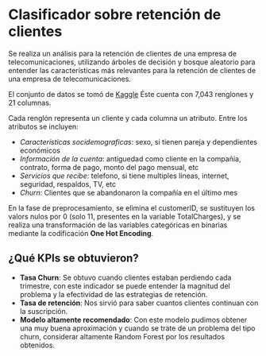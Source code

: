 # Clasificador sobre retención de clientes

Se realiza un análisis para la retención de clientes de una empresa de telecomunicaciones, utilizando árboles de decisión y bosque aleatorio para entender las características más relevantes para la retención de clientes de una empresa de telecomunicaciones.

El conjunto de datos se tomó de [Kaggle](https://www.kaggle.com/blastchar/telco-customer-churn) Éste cuenta con 7,043 renglones y 21 columnas.

Cada renglón representa un cliente y cada columna un atributo. Entre los atributos se incluyen:

- _Características socidemograficas_: sexo, si tienen pareja y dependientes económicos
- _Información de la cuenta_: antiguedad como cliente en la compañía, contrato, forma de pago, monto del pago mensual, etc
- _Servicios que recibe_: telefono, si tiene multiples líneas, internet, seguridad, respaldos, TV, etc
- _Churn_: Clientes que se abandonaron la compañía en el último mes 
  
En la fase de preprocesamiento, se elimina el customerID, se sustituyen los valors nulos por 0 (solo 11, presentes en la variable TotalCharges), y se realiza una transformación de las variables categóricas en binarias mediante la codificación **One Hot Encoding**.

## ¿Qué KPIs se obtuvieron?

- **Tasa Churn**: Se obtuvo cuando clientes estaban perdiendo cada trimestre, con este indicador se puede entender la magnitud del problema y la efectividad de las estrategias de retención.
- **Tasa de retención**: Nos sirvió para saber cuantos clientes continuan con la suscripción.
- **Modelo altamente recomendado**: Con este modelo pudimos obtener una muy buena aproximación y cuando se trate de un problema del tipo churn, considerar altamente Random Forest por los resultados obtenidos.
